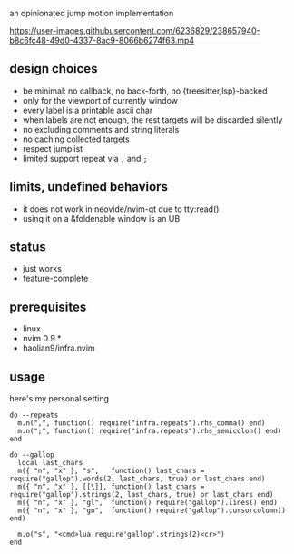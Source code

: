 an opinionated jump motion implementation

https://user-images.githubusercontent.com/6236829/238657940-b8c6fc48-49d0-4337-8ac9-8066b6274f63.mp4

## design choices
* be minimal: no callback, no back-forth, no {treesitter,lsp}-backed
* only for the viewport of currently window
* every label is a printable ascii char
* when labels are not enough, the rest targets will be discarded silently
* no excluding comments and string literals
* no caching collected targets
* respect jumplist
* limited support repeat via `,` and `;`

## limits, undefined behaviors
* it does not work in neovide/nvim-qt due to tty:read()
* using it on a &foldenable window is an UB

## status
* just works
* feature-complete

## prerequisites
* linux
* nvim 0.9.*
* haolian9/infra.nvim

## usage

here's my personal setting

```
do --repeats
  m.n(",", function() require("infra.repeats").rhs_comma() end)
  m.n(";", function() require("infra.repeats").rhs_semicolon() end)
end

do --gallop
  local last_chars
  m({ "n", "x" }, "s",   function() last_chars = require("gallop").words(2, last_chars, true) or last_chars end)
  m({ "n", "x" }, [[\]], function() last_chars = require("gallop").strings(2, last_chars, true) or last_chars end)
  m({ "n", "x" }, "gl",  function() require("gallop").lines() end)
  m({ "n", "x" }, "go",  function() require("gallop").cursorcolumn() end)

  m.o("s", "<cmd>lua require'gallop'.strings(2)<cr>")
end
```
